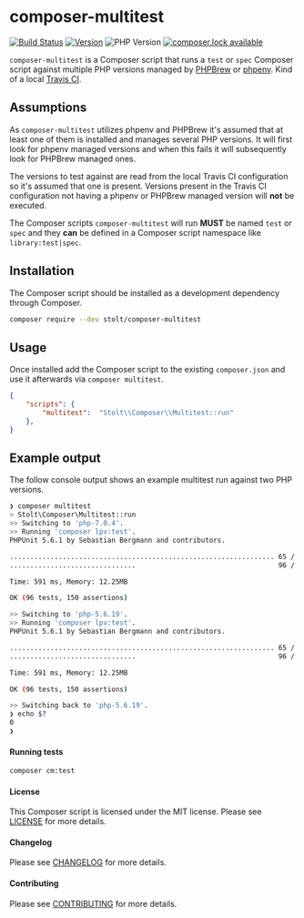 # composer-multitest
[![Build Status](https://secure.travis-ci.org/raphaelstolt/composer-multitest.png)](http://travis-ci.org/raphaelstolt/composer-multitest)
[![Version](http://img.shields.io/packagist/v/stolt/composer-multitest.svg?style=flat)](https://packagist.org/packages/stolt/composer-multitest)
![PHP Version](http://img.shields.io/badge/php-5.6+-ff69b4.svg)
[![composer.lock available](https://poser.pugx.org/stolt/composer-multitest/composerlock)](https://packagist.org/packages/stolt/composer-multitest)

`composer-multitest` is a Composer script that runs a `test` or `spec` Composer script against multiple PHP versions managed by [PHPBrew](https://github.com/phpbrew) or [phpenv](https://github.com/phpenv/phpenv). Kind of a local [Travis CI](https://travis-ci.org/).

## Assumptions
As `composer-multitest` utilizes phpenv and PHPBrew it's assumed that at least one of them is installed and manages several PHP versions. It will first look for phpenv managed versions and when this fails it will subsequently look for PHPBrew managed ones.

The versions to test against are read from the local Travis CI configuration so it's assumed that one is present. Versions present in the Travis CI configuration not having a phpenv or PHPBrew managed version will __not__ be executed.

The Composer scripts `composer-multitest` will run __MUST__ be named `test` or `spec` and they __can__ be defined in a Composer script namespace like `library:test|spec`.

## Installation
The Composer script should be installed as a development dependency through Composer.

``` bash
composer require --dev stolt/composer-multitest
```

## Usage
Once installed add the Composer script to the existing `composer.json` and use it afterwards via `composer multitest`.

``` json
{
    "scripts": {
        "multitest":  "Stolt\\Composer\\Multitest::run"
    },
}
```

## Example output
The follow console output shows an example multitest run against two PHP versions.
``` bash
❯ composer multitest
> Stolt\Composer\Multitest::run
>> Switching to 'php-7.0.4'.
>> Running 'composer lpv:test'.
PHPUnit 5.6.1 by Sebastian Bergmann and contributors.

................................................................. 65 / 96 ( 67%)
...............................                                   96 / 96 (100%)

Time: 591 ms, Memory: 12.25MB

OK (96 tests, 150 assertions)

>> Switching to 'php-5.6.19'.
>> Running 'composer lpv:test'.
PHPUnit 5.6.1 by Sebastian Bergmann and contributors.

................................................................. 65 / 96 ( 67%)
...............................                                   96 / 96 (100%)

Time: 591 ms, Memory: 12.25MB

OK (96 tests, 150 assertions)

>> Switching back to 'php-5.6.19'.
❯ echo $?
0
❯
```

#### Running tests
``` bash
composer cm:test
```

#### License
This Composer script is licensed under the MIT license. Please see [LICENSE](LICENSE.md) for more details.

#### Changelog
Please see [CHANGELOG](CHANGELOG.md) for more details.

#### Contributing
Please see [CONTRIBUTING](.github/CONTRIBUTING.md) for more details.

